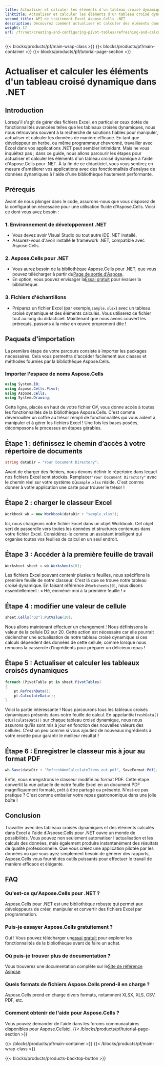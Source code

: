 ```yaml
---
title: Actualiser et calculer les éléments d'un tableau croisé dynamique dans .NET
linktitle: Actualiser et calculer les éléments d'un tableau croisé dynamique dans .NET
second_title: API de traitement Excel Aspose.Cells .NET
description: Découvrez comment actualiser et calculer des éléments dans un tableau croisé dynamique à l'aide d'Aspose.Cells pour .NET avec ce didacticiel complet, étape par étape.
weight: 17
url: /fr/net/creating-and-configuring-pivot-tables/refreshing-and-calculating-items/
---
```


{{< blocks/products/pf/main-wrap-class >}}
{{< blocks/products/pf/main-container >}}
{{< blocks/products/pf/tutorial-page-section >}}

# Actualiser et calculer les éléments d'un tableau croisé dynamique dans .NET

## Introduction
Lorsqu'il s'agit de gérer des fichiers Excel, en particulier ceux dotés de fonctionnalités avancées telles que les tableaux croisés dynamiques, nous nous retrouvons souvent à la recherche de solutions fiables pour manipuler, actualiser et calculer les données de manière efficace. En tant que développeur en herbe, ou même programmeur chevronné, travailler avec Excel dans vos applications .NET peut sembler intimidant. Mais ne vous inquiétez pas ; dans ce guide, nous allons parcourir les étapes pour actualiser et calculer les éléments d'un tableau croisé dynamique à l'aide d'Aspose.Cells pour .NET. À la fin de ce didacticiel, vous vous sentirez en mesure d'améliorer vos applications avec des fonctionnalités d'analyse de données dynamiques à l'aide d'une bibliothèque hautement performante.
## Prérequis
Avant de nous plonger dans le code, assurons-nous que vous disposez de la configuration nécessaire pour une utilisation fluide d'Aspose.Cells. Voici ce dont vous avez besoin :
### 1. Environnement de développement .NET
- Vous devez avoir Visual Studio ou tout autre IDE .NET installé.
- Assurez-vous d'avoir installé le framework .NET, compatible avec Aspose.Cells.
### 2. Aspose.Cells pour .NET
- Vous aurez besoin de la bibliothèque Aspose.Cells pour .NET, que vous pouvez télécharger à partir du[Page de sortie d'Aspose](https://releases.aspose.com/cells/net/).
-  En option, vous pouvez envisager la[Essai gratuit](https://releases.aspose.com/) pour évaluer la bibliothèque.
### 3. Fichiers d'échantillons
-  Préparez un fichier Excel (par exemple,`sample.xlsx`) avec un tableau croisé dynamique et des éléments calculés. Vous utiliserez ce fichier tout au long du didacticiel.
Maintenant que nous avons couvert les prérequis, passons à la mise en œuvre proprement dite !
## Paquets d'importation
La première étape de votre parcours consiste à importer les packages nécessaires. Cela vous permettra d'accéder facilement aux classes et méthodes fournies par la bibliothèque Aspose.Cells. 
### Importer l'espace de noms Aspose.Cells
```csharp
using System.IO;
using Aspose.Cells.Pivot;
using Aspose.Cells;
using System.Drawing;
```
Cette ligne, placée en haut de votre fichier C#, vous donne accès à toutes les fonctionnalités de la bibliothèque Aspose.Cells. C'est comme déverrouiller un coffre au trésor rempli de fonctionnalités qui vous aident à manipuler et à gérer les fichiers Excel !
Une fois les bases posées, décomposons le processus en étapes gérables.
## Étape 1 : définissez le chemin d’accès à votre répertoire de documents
```csharp
string dataDir = "Your Document Directory";
```
Avant de charger des fichiers, nous devons définir le répertoire dans lequel nos fichiers Excel sont stockés. Remplacer`"Your Document Directory"` avec le chemin réel sur votre système où`sample.xlsx` réside. C'est comme donner à votre application une carte pour trouver le trésor !
## Étape 2 : charger le classeur Excel
```csharp
Workbook wb = new Workbook(dataDir + "sample.xlsx");
```
Ici, nous chargeons notre fichier Excel dans un objet Workbook. Cet objet sert de passerelle vers toutes les données et structures contenues dans votre fichier Excel. Considérez-le comme un assistant intelligent qui organise toutes vos feuilles de calcul en un seul endroit.
## Étape 3 : Accéder à la première feuille de travail
```csharp
Worksheet sheet = wb.Worksheets[0];
```
 Les fichiers Excel pouvant contenir plusieurs feuilles, nous spécifions la première feuille de notre classeur. C'est là que se trouve notre tableau croisé dynamique. En faisant référence à`Worksheets[0]`, nous disons essentiellement : « Hé, emmène-moi à la première feuille ! »
## Étape 4 : modifier une valeur de cellule
```csharp
sheet.Cells["D2"].PutValue(20);
```
Nous allons maintenant effectuer un changement ! Nous définissons la valeur de la cellule D2 sur 20. Cette action est nécessaire car elle pourrait déclencher une actualisation de notre tableau croisé dynamique si ces calculs dépendent des données de cette cellule, comme lorsque nous remuons la casserole d'ingrédients pour préparer un délicieux repas !
## Étape 5 : Actualiser et calculer les tableaux croisés dynamiques
```csharp
foreach (PivotTable pt in sheet.PivotTables)
{
	pt.RefreshData();
	pt.CalculateData();
}
```
 Voici la partie intéressante ! Nous parcourons tous les tableaux croisés dynamiques présents dans notre feuille de calcul. En appelant`RefreshData()` et`CalculateData()` sur chaque tableau croisé dynamique, nous nous assurons qu'ils sont mis à jour en fonction des nouvelles valeurs des cellules. C'est un peu comme si vous ajoutiez de nouveaux ingrédients à votre recette pour garantir le meilleur résultat !
## Étape 6 : Enregistrer le classeur mis à jour au format PDF
```csharp
wb.Save(dataDir + "RefreshAndCalculateItems_out.pdf", SaveFormat.Pdf);
```
Enfin, nous enregistrons le classeur modifié au format PDF. Cette étape convertit la vue actuelle de notre feuille Excel en un document PDF magnifiquement formaté, prêt à être partagé ou présenté. N'est-ce pas pratique ? C'est comme emballer votre repas gastronomique dans une jolie boîte !
## Conclusion
Travailler avec des tableaux croisés dynamiques et des éléments calculés dans Excel à l'aide d'Aspose.Cells pour .NET ouvre un monde de possibilités. Vous pouvez non seulement automatiser l'actualisation et les calculs des données, mais également produire instantanément des résultats de qualité professionnelle. Que vous créiez une application pilotée par les données ou que vous ayez simplement besoin de générer des rapports, Aspose.Cells vous fournit des outils puissants pour effectuer le travail de manière efficace et élégante.
## FAQ
### Qu'est-ce qu'Aspose.Cells pour .NET ?
Aspose.Cells pour .NET est une bibliothèque robuste qui permet aux développeurs de créer, manipuler et convertir des fichiers Excel par programmation.
### Puis-je essayer Aspose.Cells gratuitement ?
 Oui ! Vous pouvez télécharger un[essai gratuit](https://releases.aspose.com/) pour explorer les fonctionnalités de la bibliothèque avant de faire un achat.
### Où puis-je trouver plus de documentation ?
 Vous trouverez une documentation complète sur le[Site de référence Aspose](https://reference.aspose.com/cells/net/).
### Quels formats de fichiers Aspose.Cells prend-il en charge ?
Aspose.Cells prend en charge divers formats, notamment XLSX, XLS, CSV, PDF, etc.
### Comment obtenir de l'aide pour Aspose.Cells ?
 Vous pouvez demander de l'aide dans les forums communautaires disponibles pour Aspose.Cells[ici](https://forum.aspose.com/c/cells/9).
{{< /blocks/products/pf/tutorial-page-section >}}

{{< /blocks/products/pf/main-container >}}
{{< /blocks/products/pf/main-wrap-class >}}

{{< blocks/products/products-backtop-button >}}
